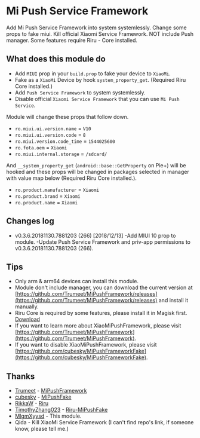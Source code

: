 # Mi Push Service Framework
Add Mi Push Service Framework into system systemlessly. Change some props to fake miui. Kill official Xiaomi Service Framework. NOT include Push manager. Some features require Riru - Core installed.

## What does this module do
* Add `MIUI` prop in your `build.prop` to fake your device to `XiaoMi`.
* Fake as a `XiaoMi` Device by hook `system_property_get`. (Required Riru Core installed.)
* Add `Push Service Framework` to system systemlessly.
* Disable official `Xiaomi Service Framework` that you can use `Mi Push Service`.

Module will change these props that follow down.
* `ro.miui.ui.version.name` = `V10`
* `ro.miui.ui.version.code` = `8`
* `ro.miui.version.code_time` = `1544025600`
* `ro.fota.oem` = `Xiaomi`
* `ro.miui.internal.storage` = `/sdcard/`

And `__system_property_get` (`android::base::GetProperty` on Pie+) will be hooked and these props will be changed in packages selected in
manager with value map below (Required Riru Core installed.).
* `ro.product.manufacturer` = `Xiaomi`
* `ro.product.brand` = `Xiaomi`
* `ro.product.name` = `Xiaomi`

## Changes log
* v0.3.6.20181130.7881203 (266) [2018/12/13]
-Add MIUI 10 prop to module.
-Update Push Service Framework and priv-app permissions to v0.3.6.20181130.7881203 (266).

## Tips
* Only arm & arm64 devices can install this module.
* Module don't include manager, you can download the current version at [https://github.com/Trumeet/MiPushFramework/releases](https://github.com/Trumeet/MiPushFramework/releases) and install it manually.
* Riru Core is required by some features, please install it in Magisk first. [Download](https://github.com/RikkaApps/Riru/releases)
* If you want to learn more about XiaoMiPushFramework, please visit [https://github.com/Trumeet/MiPushFramework](https://github.com/Trumeet/MiPushFramework).
* If you want to disable XiaoMiPushFramework, please visit [https://github.com/cubesky/MiPushFrameworkFake](https://github.com/cubesky/MiPushFrameworkFake).

## Thanks
* [Trumeet](https://github.com/Trumeet/) - [MiPushFramework](https://github.com/Trumeet/MiPushFramework)
* [cubesky](https://github.com/cubesky/) - [MiPushFake](https://github.com/Magisk-Modules-Repo/MiPushFake)
* [RikkaW](https://github.com/RikkaW/) - [Riru](https://github.com/RikkaApps/Riru)
* [TimothyZhang023](https://github.com/TimothyZhang023/) - [Riru-MiPushFake](https://github.com/TimothyZhang023/Riru-MiPushFake)
* [MlgmXyysd](https://github.com/MlgmXyysd/) - This module.
* Qida - Kill XiaoMi Service Framework (I can't find repo's link, if someone know, please tell me.)